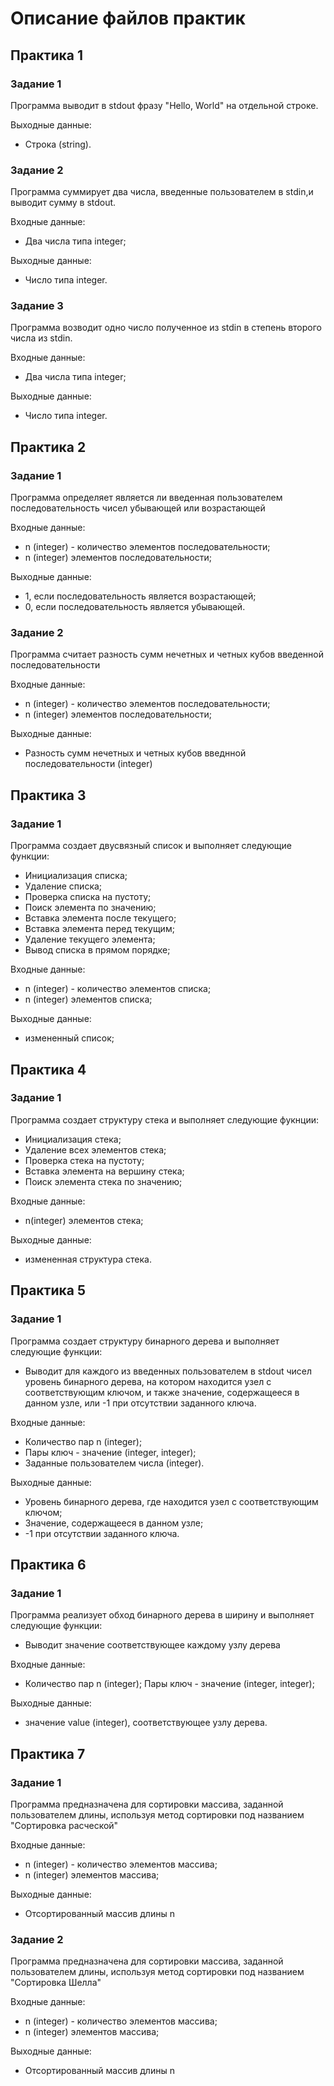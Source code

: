 # Описание файлов практик
## Практика 1

### Задание 1

Программа выводит в stdout фразу "Hello, World" на отдельной строке.

Выходные данные:
* Строка (string).

### Задание 2

Программа суммирует два числа, введенные пользователем в stdin,и выводит сумму в stdout.

Входные данные:
* Два числа типа integer;

Выходные данные:
* Число типа integer.

### Задание 3

Программа возводит одно число полученное из stdin в степень второго числа из stdin.

Входные данные:
* Два числа типа integer;

Выходные данные:
* Число типа integer.

## Практика 2

### Задание 1

Программа определяет является ли введенная пользователем последовательность чисел убывающей или возрастающей

Входные данные:
* n (integer) - количество элементов последовательности;
* n (integer) элементов последовательности;

Выходные данные:
* 1, если последовательность является возрастающей;
* 0, если последовательность является убывающей.

### Задание 2

Программа считает разность сумм нечетных и четных кубов введенной последовательности

Входные данные:
* n (integer) - количество элементов последовательности;
* n (integer) элементов последовательности;

Выходные данные:
* Разность сумм нечетных и четных кубов введнной последовательности (integer)

## Практика 3

### Задание 1

Программа создает двусвязный список и выполняет следующие функции:
* Инициализация списка;
* Удаление списка;
* Проверка списка на пустоту;
* Поиск элемента по значению;
* Вставка элемента после текущего;
* Вставка элемента перед текущим;
* Удаление текущего элемента;
* Вывод списка в прямом порядке;

Входные данные: 
* n (integer) - количество элементов списка;
* n (integer) элементов списка;

Выходные данные:
* измененный список;

## Практика 4

### Задание 1

Программа создает структуру стека и выполняет следующие фукнции:
* Инициализация стека;
* Удаление всех элементов стека;
* Проверка стека на пустоту;
* Вставка элемента на вершину стека;
* Поиск элемента стека по значению;

Входные данные:
* n(integer) элементов стека;

Выходные данные: 
* измененная структура стека.

## Практика 5

### Задание 1

Программа создает структуру бинарного дерева и выполняет следующие функции:
* Выводит для каждого из введенных пользователем в stdout чисел уровень бинарного дерева, на котором находится узел с соответствующим ключом, и также значение, содержащееся в данном узле, или -1 при отсутствии заданного ключа.

Входные данные:
* Количество пар n (integer);
* Пары ключ - значение (integer, integer);
* Заданные пользователем числа (integer).

Выходные данные:
* Уровень бинарного дерева, где находится узел с соответствующим ключом;
* Значение, содержащееся в данном узле;
* -1 при отсутствии заданного ключа.

## Практика 6

### Задание 1

Программа реализует обход бинарного дерева в ширину и выполняет следующие функции:
* Выводит значение соответствующее каждому узлу дерева

Входные данные:
* Количество пар n (integer);
Пары ключ - значение (integer, integer);

Выходные данные:
* значение value (integer), соответствующее узлу дерева.

## Практика 7

### Задание 1

Программа предназначена для сортировки массива, заданной пользователем длины, используя метод сортировки под названием "Сортировка расческой"

Входные данные:
* n (integer) - количество элементов массива;
* n (integer) элементов массива;

Выходные данные:
* Отсортированный массив длины n

### Задание 2

Программа предназначена для сортировки массива, заданной пользователем длины, используя метод сортировки под названием "Сортировка Шелла"

Входные данные:
* n (integer) - количество элементов массива;
* n (integer) элементов массива;

Выходные данные:
* Отсортированный массив длины n
